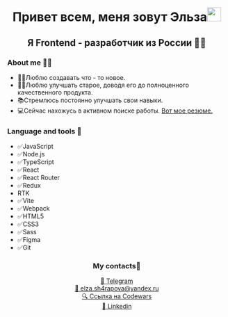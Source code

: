 <h1 align="center">Привет всем, меня зовут Эльза<img src="https://github.com/blackcater/blackcater/raw/main/images/Hi.gif" height="32"/></h1>
<h2 align="center">Я Frontend - разработчик из России 	&#128105;&#8205;&#128187;</h2>

<h3>About me &#128129;&#8205;&#9792;&#65039;</h3>
<ul>
  <li>&#128105;&#8205;&#127979;Люблю создавать что - то новое.</li>
  <li>&#127939;&#8205;&#9792;&#65039;Люблю улучшать старое, доводя его до полноценного качественного продукта.</li>
  <li>&#128218;Стремлюсь постоянно улучшать свои навыки.</li>
  <li>&#128187;Сейчас нахожусь в активном поиске работы. <a href="https://p16-bot-sign-va.ciciai.com/tos-maliva-i-58bqazb02t-us/00dcb3127b9142809c7ace7f5545bc47.pdf~tplv-58bqazb02t-image.image?rk3s=68e6b6b5&x-expires=1717759228&x-signature=dk%2BJcqzFTbnkABQuydfUCQiENAU%3D">Вот мое резюме.</a></li>
</ul>

<h3>Language and tools 	&#128188;</h3>
<ul>
  <li>
    &#9989;JavaScript
  </li>
   <li>
     &#9989;Node.js
  </li>
  <li>
     &#9989;TypeScript
  </li>
  <li>
     &#9989;React
  </li>
  <li>
     &#9989;React Router
  </li>
  <li>
     &#9989;Redux
  </li>
  <li>
     RTK
  </li>
  <li>
     &#9989;Vite
  </li>
  <li>
     &#9989;Webpack
  </li>
  <li>
     &#9989;HTML5
  </li>
  <li>
    &#9989;CSS3
  </li>
  <li>
    &#9989;Sass
  </li>
  <li>
    &#9989;Figma
  </li>
  <li>
    &#9989;Git
  </li>
</ul>
<h3 align="center">My contacts📱</h3>
<div align="center"><a href="https://t.me/elzana24">&#128242; Telegram</a></div>
<div align="center"><a href="mailto:elza.sh4rapova@yandex.ru">&#128231; elza.sh4rapova@yandex.ru</a></div>
<div align="center"><a href="https://www.codewars.com/users/ElzaSharapova24
">&#128269; Ссылка на Сodewars</a></div>
<div align="center"><a href="https://www.linkedin.com/in/%D1%8D%D0%BB%D1%8C%D0%B7%D0%B0-%D1%88%D0%B0%D1%80%D0%B0%D0%BF%D0%BE%D0%B2%D0%B0-83987428a/">&#128190; Linkedin</a></div>
